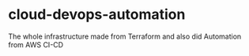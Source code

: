 # cloud-devops-automation
The whole infrastructure made from Terraform and also did Automation from AWS CI-CD

